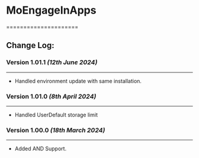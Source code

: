 # MoEngageInApps
=====================
## Change Log:
### Version 1.01.1 *(12th June 2024)*
-------------------------------------------
* Handled environment update with same installation.

### Version 1.01.0 *(8th April 2024)*
-------------------------------------------
* Handled UserDefault storage limit

### Version 1.00.0 *(18th March 2024)*
-------------------------------------------
 * Added AND Support.


